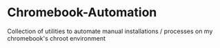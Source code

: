 # Chromebook-Automation
Collection of utilities to automate manual installations / processes on my chromebook's chroot environment
